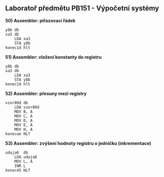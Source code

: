 ## Laboratoř předmětu PB151 - Výpočetní systémy

**50) Assembler: piřazovací řádek**
```assembly
y8b	db
xa3	db
	LDA xa3
	STA y8b
konec1d	hlt
```
**51) Assembler: vložení konstanty do registru**
```assembly
y8b	db
xa3	db
	LDA xa3
	STA y8b
konec1d	hlt
```

**52) Assembler: přesuny mezi registry**
```assembly
vzor80d	db
	LDA vzor80d
	MOV B, A
	MOV C, A
	MOV D, A
	MOV E, A
	MOV H, A
konecae	HLT
```

**53) Assembler: zvýšení hodnoty registru o jedničku (inkrementace)**
```assembly
udaja6	db
	LDA udaja6
	MOV L, A
	INR L
konec45	HLT
```
